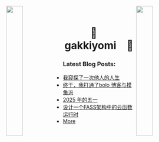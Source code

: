 

<img align="left" src="https://user-images.githubusercontent.com/65187002/144930161-2f783401-8d27-4fdf-a2f7-cc0ba32f1f1f.gif" width="30%" style="display:inline;"><img align="right" src="https://user-images.githubusercontent.com/65187002/144930161-2f783401-8d27-4fdf-a2f7-cc0ba32f1f1f.gif" width="30%" style="display:inline;">
<br>
<p align="center">
    <h1 align="center">🌟&emsp;gakkiyomi&emsp;🌟</h1>
</p>



### Latest Blog Posts:

* [我窥探了一次他人的人生](http://localhost:8080/articles/2025/05/14/1747217650690.html)
* [终于，我打通了bolo 博客与摸鱼派](http://localhost:8080/articles/2025/05/10/1746880638954.html)
* [2025 年的五一](http://localhost:8080/articles/2025/05/05/1746450734691.html)
* [设计一个FASS架构中的云函数运行时](http://localhost:8080/articles/2025/05/05/1746447839535.html)
* [More](http://localhost:8080)

  